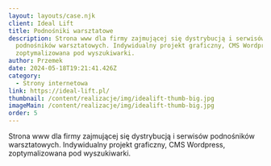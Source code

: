 ```yaml
---
layout: layouts/case.njk
client: Ideal Lift
title: Podnośniki warsztatowe
description: Strona www dla firmy zajmującej się dystrybucją i serwisów
  podnośników warsztatowych. Indywidualny projekt graficzny, CMS Wordpress,
  zoptymalizowana pod wyszukiwarki.
author: Przemek
date: 2024-05-18T19:21:41.426Z 
category:
  - Strony internetowa
link: https://ideal-lift.pl/
thumbnail: /content/realizacje/img/idealift-thumb-big.jpg
imageMain: /content/realizacje/img/idealift-thumb-big.jpg
order: 5
---
```

Strona www dla firmy zajmującej się dystrybucją i serwisów podnośników warsztatowych. Indywidualny projekt graficzny, CMS Wordpress, zoptymalizowana pod wyszukiwarki.